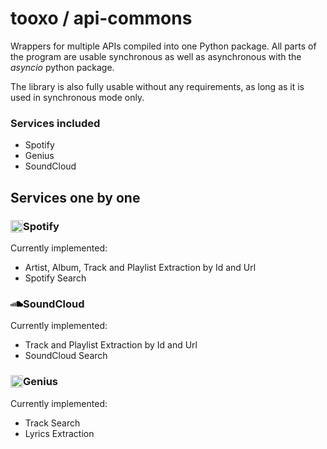 # tooxo / api-commons

Wrappers for multiple APIs compiled into one Python package.
All parts of the program are usable synchronous as well as asynchronous with the *asyncio* python package. 

The library is also fully usable without any requirements, as long as it is used in synchronous mode only.
### Services included

* Spotify
* Genius
* SoundCloud

## Services one by one
### <img align="left" width="20" height="20" src="https://raw.githubusercontent.com/simple-icons/simple-icons/4b882220efc78dc824c7647a81b47dd1d4fdd3d8/icons/spotify.svg"> Spotify

Currently implemented: 
* Artist, Album, Track and Playlist Extraction by Id and Url
* Spotify Search

### <img align="left" width="20" height="20" src="https://raw.githubusercontent.com/simple-icons/simple-icons/4b882220efc78dc824c7647a81b47dd1d4fdd3d8/icons/soundcloud.svg"> SoundCloud

Currently implemented:
* Track and Playlist Extraction by Id and Url
* SoundCloud Search

### <img align="left" width="20" height="20" src="https://raw.githubusercontent.com/simple-icons/simple-icons/3db785c36a94b3f15587244f9c2dd3d6275a7097/icons/genius.svg">Genius

Currently implemented:
* Track Search
* Lyrics Extraction


